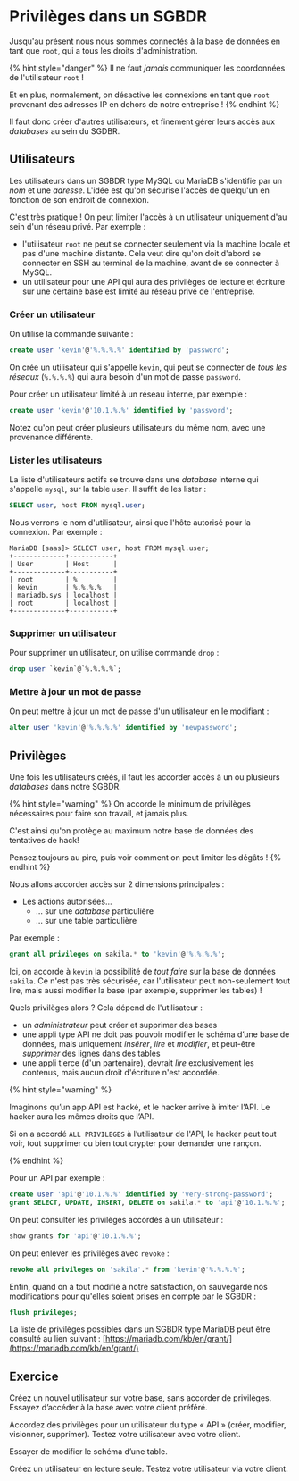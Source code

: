# Privilèges dans un SGBDR

Jusqu'au présent nous nous sommes connectés à la base de données en tant que `root`, qui a tous les droits d'administration.

{% hint style="danger" %}
Il ne faut *jamais* communiquer les coordonnées de l'utilisateur `root` ! 

Et en plus, normalement, on désactive les connexions en tant que `root` provenant des adresses IP en dehors de notre entreprise !
{% endhint %}

Il faut donc créer d'autres utilisateurs, et finement gérer leurs accès aux *databases* au sein du SGDBR.


## Utilisateurs

Les utilisateurs dans un SGBDR type MySQL ou MariaDB s'identifie par un *nom* et une *adresse*. L'idée est qu'on sécurise l'accès de quelqu'un en fonction de son endroit de connexion.

C'est très pratique ! On peut limiter l'accès à un utilisateur uniquement d'au sein d'un réseau privé. Par exemple :

- l'utilisateur `root` ne peut se connecter seulement via la machine locale et pas d'une machine distante. Cela veut dire qu'on doit d'abord se connecter en SSH au terminal de la machine, avant de se connecter à MySQL.
- un utilisateur pour une API qui aura des privilèges de lecture et écriture sur une certaine base est limité au réseau privé de l'entreprise.


### Créer un utilisateur 

On utilise la commande suivante :

```sql
create user 'kevin'@'%.%.%.%' identified by 'password';
```

On crée un utilisateur qui s'appelle `kevin`, qui peut se connecter de *tous les réseaux* (`%.%.%.%`) qui aura besoin d'un mot de passe `password`.

Pour créer un utilisateur limité à un réseau interne, par exemple :

```sql
create user 'kevin'@'10.1.%.%' identified by 'password';
```

Notez qu'on peut créer plusieurs utilisateurs du même nom, avec une provenance différente.

### Lister les utilisateurs

La liste d'utilisateurs actifs se trouve dans une *database* interne qui s'appelle `mysql`, sur la table `user`. Il suffit de les lister :

```sql
SELECT user, host FROM mysql.user;
```

Nous verrons le nom d'utilisateur, ainsi que l'hôte autorisé pour la connexion. Par exemple :

```
MariaDB [saas]> SELECT user, host FROM mysql.user;
+-------------+-----------+
| User        | Host      |
+-------------+-----------+
| root        | %         |
| kevin       | %.%.%.%   |
| mariadb.sys | localhost |
| root        | localhost |
+-------------+-----------+
```

### Supprimer un utilisateur

Pour supprimer un utilisateur, on utilise commande `drop` :

```sql
drop user `kevin`@`%.%.%.%`;
```

### Mettre à jour un mot de passe

On peut mettre à jour un mot de passe d'un utilisateur en le modifiant :

```sql
alter user 'kevin'@'%.%.%.%' identified by 'newpassword';
```

## Privilèges

Une fois les utilisateurs créés, il faut les accorder accès à un ou plusieurs *databases* dans notre SGBDR.

{% hint style="warning" %}
On accorde le minimum de privilèges nécessaires pour faire son travail, et jamais plus.

C'est ainsi qu'on protège au maximum notre base de données des tentatives de hack!

Pensez toujours au pire, puis voir comment on peut limiter les dégâts !
{% endhint %}

Nous allons accorder accès sur 2 dimensions principales :

- Les actions autorisées…
  - ... sur une *database* particulière
  - ... sur une table particulière

Par exemple :

```sql
grant all privileges on sakila.* to 'kevin'@'%.%.%.%';
```

Ici, on accorde à `kevin` la possibilité de *tout faire* sur la base de données `sakila`. Ce n'est pas très sécurisée, car l'utilisateur peut non-seulement tout lire, mais aussi modifier la base (par exemple, supprimer les tables) !


Quels privilèges alors ? Cela dépend de l'utilisateur :

- un *administrateur* peut créer et supprimer des bases
- une appli type API ne doit pas pouvoir modifier le schéma d’une base de données, mais uniquement *insérer*, *lire* et *modifier*, et peut-être *supprimer* des lignes dans des tables
- une appli tierce (d'un partenaire), devrait *lire* exclusivement les contenus, mais aucun droit d'écriture n'est accordée.

{% hint style="warning" %}

Imaginons qu’un app API est hacké, et le hacker arrive à imiter l’API. Le hacker aura les mêmes droits que l’API.

Si on a accordé `ALL PRIVILEGES` à l’utilisateur de l'API, le hacker peut tout voir, tout supprimer ou bien tout crypter pour demander une rançon.

{% endhint %}

Pour un API par exemple :

```sql
create user 'api'@'10.1.%.%' identified by 'very-strong-password';
grant SELECT, UPDATE, INSERT, DELETE on sakila.* to 'api'@'10.1.%.%';
```

On peut consulter les privilèges accordés à un utilisateur :

```sql
show grants for 'api'@'10.1.%.%';
```

On peut enlever les privilèges avec `revoke` :

```sql
revoke all privileges on 'sakila'.* from 'kevin'@'%.%.%.%';
```

Enfin, quand on a tout modifié à notre satisfaction, on sauvegarde nos modifications pour qu'elles soient prises en compte par le SGBDR :

```sql
flush privileges;
```

La liste de privilèges possibles dans un SGBDR type MariaDB peut être consulté au lien suivant : [https://mariadb.com/kb/en/grant/](https://mariadb.com/kb/en/grant/)

## Exercice

Créez un nouvel utilisateur sur votre base, sans accorder de privilèges. Essayez d’accéder à la base avec votre client préféré.

Accordez des privilèges pour un utilisateur du type « API » (créer, modifier, visionner, supprimer). Testez votre utilisateur avec votre client.

Essayer de modifier le schéma d’une table.

Créez un utilisateur en lecture seule. Testez votre utilisateur via votre client.

